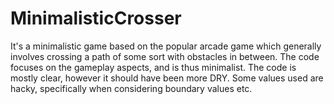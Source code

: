 # MinimalisticCrosser
It's a minimalistic game based on the popular arcade game which generally involves crossing a path of some sort 
with obstacles in between. The code focuses on the gameplay aspects, and is thus minimalist.
The code is mostly clear, however it should have been more DRY. Some values used are hacky, specifically when considering
boundary values etc. 
